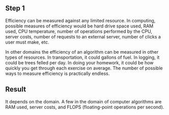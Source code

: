 ## Step 1
Efficiency can be measured against any limited resource. In computing, possible measures of efficiency would be hard drive space used, RAM used, CPU temperature, number of operations performed by the CPU, server costs, number of requests to an external server, number of clicks a user must make, etc.

In other domains the efficiency of an algorithm can be measured in other types of resources. In transportation, it could gallons of fuel. In logging, it could be trees felled per day. In doing your homework, it could be how quickly you get through each exercise on average. The number of possible ways to measure efficiency is practically endless.

## Result
It depends on the domain. A few in the domain of computer algorithms are RAM used, server costs, and FLOPS (floating-point operations per second).
